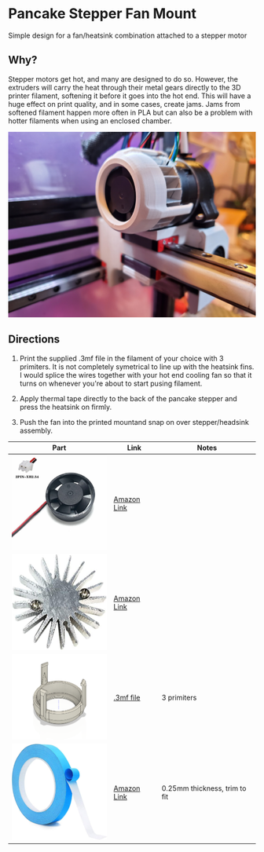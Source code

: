 
# Pancake Stepper Fan Mount
Simple design for a fan/heatsink combination attached to a stepper motor

## Why?
Stepper motors get hot, and many are designed to do so. However, the extruders will carry the heat through their metal gears directly to the 3D printer filament, softening it before it goes into the hot end. This will have a huge effect on print quality, and in some cases, create jams. Jams from softened filament happen more often in PLA but can also be a problem with hotter filaments when using an enclosed chamber. 

![Installed on Orbiter 2](20220823_175356.jpg)

## Directions
1. Print the supplied .3mf file in the filament of your choice with 3 primiters. It is not completely symetrical to line up with the heatsink fins. I would splice the wires together with your hot end cooling fan so that it turns on whenever you're about to start pusing filament. 

2. Apply thermal tape directly to the back of the pancake stepper and press the heatsink on firmly. 

3. Push the fan into the printed mountand snap on over stepper/headsink assembly.

|Part        | Link     | Notes|
|--------------|-----------|------------|
|<img src="51YZWIcrMdL._SL1000_.jpg" alt="30mm Round Fan" width="200"/>  |  [Amazon Link](https://www.amazon.com/gp/product/B08C6Y246L/ref=ppx_yo_dt_b_asin_title_o06_s00?ie=UTF8&th=1)    |        |
|  <img src="418kW13LNyL._AC_.jpg" alt="3510 Round Heatsink" width="200"/>| [Amazon Link](https://www.amazon.com/gp/product/B07GZMSKW4/ref=ppx_yo_dt_b_asin_title_o09_s00?ie=UTF8&psc=1)  |       |
|<img src="Screenshot 2022-08-27 175804.png" alt="CAD file" width="200"/> |[.3mf file](StepperFanMount.3mf)|3 primiters|
| <img src="510uzSEPcAL._AC_SL1000_.jpg" alt="Thermal Tape" width="200"/>  |[Amazon Link](https://www.amazon.com/gp/product/B08MZGJCGB/ref=ppx_yo_dt_b_search_asin_title?ie=UTF8&psc=1)|0.25mm thickness, trim to fit